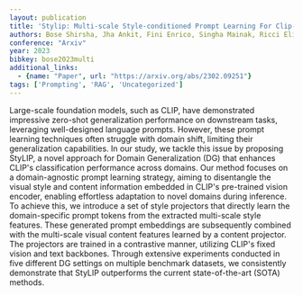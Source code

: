 ```yaml
---
layout: publication
title: 'Stylip: Multi-scale Style-conditioned Prompt Learning For Clip-based Domain Generalization'
authors: Bose Shirsha, Jha Ankit, Fini Enrico, Singha Mainak, Ricci Elisa, Banerjee Biplab
conference: "Arxiv"
year: 2023
bibkey: bose2023multi
additional_links:
  - {name: "Paper", url: "https://arxiv.org/abs/2302.09251"}
tags: ['Prompting', 'RAG', 'Uncategorized']
---
```

Large-scale foundation models, such as CLIP, have demonstrated impressive zero-shot generalization performance on downstream tasks, leveraging well-designed language prompts. However, these prompt learning techniques often struggle with domain shift, limiting their generalization capabilities. In our study, we tackle this issue by proposing StyLIP, a novel approach for Domain Generalization (DG) that enhances CLIP's classification performance across domains. Our method focuses on a domain-agnostic prompt learning strategy, aiming to disentangle the visual style and content information embedded in CLIP's pre-trained vision encoder, enabling effortless adaptation to novel domains during inference. To achieve this, we introduce a set of style projectors that directly learn the domain-specific prompt tokens from the extracted multi-scale style features. These generated prompt embeddings are subsequently combined with the multi-scale visual content features learned by a content projector. The projectors are trained in a contrastive manner, utilizing CLIP's fixed vision and text backbones. Through extensive experiments conducted in five different DG settings on multiple benchmark datasets, we consistently demonstrate that StyLIP outperforms the current state-of-the-art (SOTA) methods.
